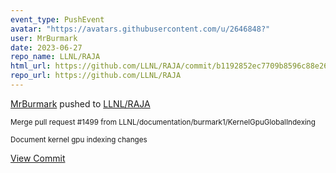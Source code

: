 ```yaml
---
event_type: PushEvent
avatar: "https://avatars.githubusercontent.com/u/2646848?"
user: MrBurmark
date: 2023-06-27
repo_name: LLNL/RAJA
html_url: https://github.com/LLNL/RAJA/commit/b1192852ec7709b8596c88e2660210c2a0d9277b
repo_url: https://github.com/LLNL/RAJA
---
```


<a href='https://github.com/MrBurmark' target='_blank'>MrBurmark</a> pushed to <a href='https://github.com/LLNL/RAJA' target='_blank'>LLNL/RAJA</a>

<small>Merge pull request #1499 from LLNL/documentation/burmark1/KernelGpuGlobalIndexing

Document kernel gpu indexing changes</small>

<a href='https://github.com/LLNL/RAJA/commit/b1192852ec7709b8596c88e2660210c2a0d9277b' target='_blank'>View Commit</a>